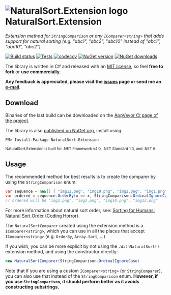 ![NaturalSort.Extension logo](https://raw.githubusercontent.com/tompazourek/NaturalSort.Extension/master/assets/logo_32.png) NaturalSort.Extension
=====================

*Extension method for `StringComparison` or any `IComparer<string>` that adds support for natural sorting  (e.g. "abc1", "abc2", "abc10" instead of "abc1", "abc10", "abc2").*

[![Build status](https://img.shields.io/appveyor/ci/tompazourek/naturalsort-extension/master.svg)](https://ci.appveyor.com/project/tompazourek/naturalsort-extension)
[![Tests](https://img.shields.io/appveyor/tests/tompazourek/naturalsort-extension/master.svg)](https://ci.appveyor.com/project/tompazourek/naturalsort-extension/build/tests)
[![codecov](https://codecov.io/gh/tompazourek/NaturalSort.Extension/branch/master/graph/badge.svg?token=31JTU6543K)](https://codecov.io/gh/tompazourek/NaturalSort.Extension)
[![NuGet version](https://img.shields.io/nuget/v/NaturalSort.Extension.svg)](https://www.nuget.org/packages/NaturalSort.Extension/)
[![NuGet downloads](https://img.shields.io/nuget/dt/NaturalSort.Extension.svg)](https://www.nuget.org/packages/NaturalSort.Extension/)


The library is written in C# and released with an [MIT license](https://raw.githubusercontent.com/tompazourek/NaturalSort.Extension/master/LICENSE), so feel **free to fork** or **use commercially**.

**Any feedback is appreciated, please visit the [issues](https://github.com/tompazourek/NaturalSort.Extension/issues?state=open) page or send me an [e-mail](mailto:tom.pazourek@gmail.com).**

Download
--------

Binaries of the last build can be downloaded on the [AppVeyor CI page of the project](https://ci.appveyor.com/project/tompazourek/naturalsort-extension/build/artifacts).

The library is also [published on NuGet.org](https://www.nuget.org/packages/NaturalSort.Extension/), install using:

```
PM> Install-Package NaturalSort.Extension
```

<sup>NaturalSort.Extension is built for .NET Framework v4.0, .NET Standard 1.3, and .NET 6.</sup>

Usage
-----

The recommended method for best results is to create the comparer by using the `StringComparison` enum.

```csharp
var sequence = new[] { "img12.png", "img10.png", "img2.png", "img1.png" };
var ordered = sequence.OrderBy(x => x, StringComparison.OrdinalIgnoreCase.WithNaturalSort());
// ordered will be "img1.png", "img2.png", "img10.png", "img12.png"
```

For more information about natural sort order, see: [Sorting for Humans: Natural Sort Order (Coding Horror)](https://blog.codinghorror.com/sorting-for-humans-natural-sort-order/).

The `NaturalSortComparer` created using the extension method is a `IComparer<string>`, which you can use in all the places that accept `IComparer<string>` (e.g. `OrderBy`, `Array.Sort`, ...)

If you wish, you can be more explicit by not using the `.WithNaturalSort()` extension method, and using the constructor directly:

```csharp
new NaturalSortComparer(StringComparison.OrdinalIgnoreCase)
```

Note that if you are using a custom `IComparer<string>` (or `StringComparer`), you can also use that instead of the `StringComparison` enum. **However, if you use `StringComparison`, it should perform better as it avoids constructing substrings.**
